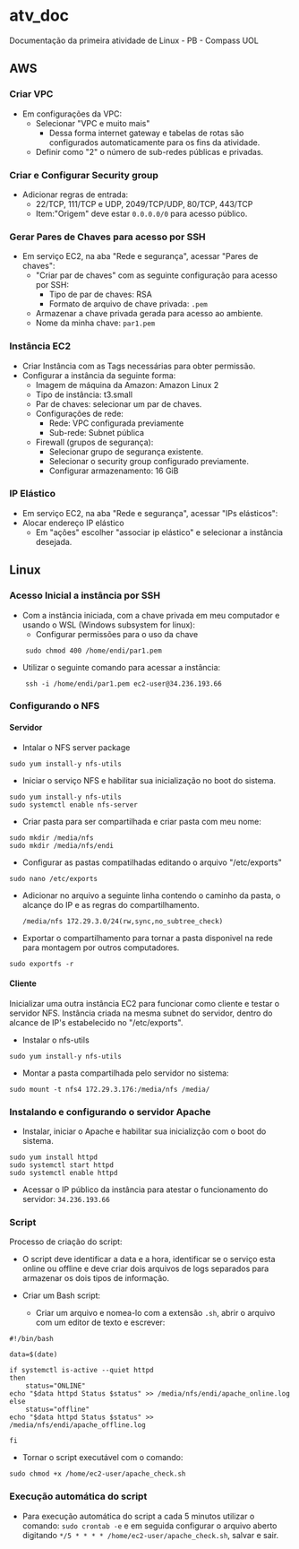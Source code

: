 # atv_doc
Documentação da primeira atividade de Linux - PB - Compass UOL 

## AWS

### Criar VPC
- Em configurações da VPC:
  - Selecionar "VPC e muito mais"
    - Dessa forma internet gateway e tabelas de rotas são configurados automaticamente para os fins da atividade.
  - Definir como "2" o número de sub-redes públicas e privadas.

### Criar e Configurar Security group
- Adicionar regras de entrada:
  - 22/TCP, 111/TCP e UDP, 2049/TCP/UDP, 80/TCP, 443/TCP
  - Item:"Origem" deve estar ```0.0.0.0/0``` para acesso público. 
    
### Gerar Pares de Chaves para acesso por SSH
- Em serviço EC2, na aba "Rede e segurança", acessar "Pares de chaves":
  - "Criar par de chaves" com as seguinte configuração para acesso por SSH:
    - Tipo de par de chaves: RSA
    - Formato de arquivo de chave privada: ```.pem```
  - Armazenar a chave privada gerada para acesso ao ambiente.
  - Nome da minha chave: ```par1.pem``` 

### Instância EC2
- Criar Instância com as Tags necessárias para obter permissão. 
- Configurar a instância da seguinte forma:
  - Imagem de máquina da Amazon: Amazon Linux 2
  - Tipo de instância: t3.small
  - Par de chaves: selecionar um par de chaves.
  - Configurações de rede:
    - Rede: VPC configurada previamente
    - Sub-rede: Subnet pública
  - Firewall (grupos de segurança):
    - Selecionar grupo de segurança existente.
    - Selecionar o security group configurado previamente.
    - Configurar armazenamento: 16 GiB

### IP Elástico
- Em serviço EC2, na aba "Rede e segurança", acessar "IPs elásticos":
- Alocar endereço IP elástico
  - Em "ações" escolher "associar ip elástico" e selecionar a instância desejada.

## Linux

### Acesso Inicial a instância por SSH
- Com a instância iniciada, com a chave privada em meu computador e usando o WSL (Windows subsystem for linux):
  - Configurar permissões para o uso da chave 

```
    sudo chmod 400 /home/endi/par1.pem
```

- Utilizar o seguinte comando para acessar a instância:

```
    ssh -i /home/endi/par1.pem ec2-user@34.236.193.66
```

### Configurando o NFS
#### Servidor
- Intalar o NFS server package

```
sudo yum install-y nfs-utils
```
- Iniciar o serviço NFS e habilitar sua inicialização no boot do sistema.

```
sudo yum install-y nfs-utils
sudo systemctl enable nfs-server
```

- Criar pasta para ser compartilhada e criar pasta com meu nome:

```
sudo mkdir /media/nfs
sudo mkdir /media/nfs/endi
```

- Configurar as pastas compatilhadas editando o arquivo "/etc/exports"

```
sudo nano /etc/exports
```

  - Adicionar no arquivo a seguinte linha contendo o caminho da pasta, o alcançe do IP e as regras do compartilhamento.

    ```/media/nfs 172.29.3.0/24(rw,sync,no_subtree_check) ```

- Exportar o compartilhamento para tornar a pasta disponivel na rede para montagem por outros computadores.
```
sudo exportfs -r
```

#### Cliente

Inicializar uma outra instância EC2 para funcionar como cliente e testar o servidor NFS.
Instância criada na mesma subnet do servidor, dentro do alcance de IP's estabelecido no "/etc/exports". 

- Instalar o nfs-utils

```
sudo yum install-y nfs-utils
```

- Montar a pasta compartilhada pelo servidor no sistema:

```
sudo mount -t nfs4 172.29.3.176:/media/nfs /media/
```

### Instalando e configurando o servidor Apache

- Instalar, iniciar o Apache e habilitar sua inicializção com o boot do sistema.

```
sudo yum install httpd
sudo systemctl start httpd
sudo systemctl enable httpd
```

- Acessar o IP público da instância para atestar o funcionamento do servidor: ```34.236.193.66```


### Script

Processo de criação do script:

- O script deve identificar a data e a hora, identificar se o serviço esta online ou offline e deve criar dois arquivos de logs separados para armazenar os dois tipos de informação.
 
- Criar um Bash script:
  - Criar um arquivo e nomea-lo com a extensão ```.sh```, abrir o arquivo com um editor de texto e escrever:

```
#!/bin/bash

data=$(date)

if systemctl is-active --quiet httpd
then
	status="ONLINE"
echo "$data httpd Status $status" >> /media/nfs/endi/apache_online.log
else
	status="offline"
echo "$data httpd Status $status" >> /media/nfs/endi/apache_offline.log

fi

```

- Tornar o script executável com o comando:
```
sudo chmod +x /home/ec2-user/apache_check.sh
```


### Execução automática do script

- Para execução automática do script a cada 5 minutos utilizar o comando: ```sudo crontab -e``` e em seguida configurar o arquivo 
aberto digitando ```*/5 * * * * /home/ec2-user/apache_check.sh```, salvar e sair. 
